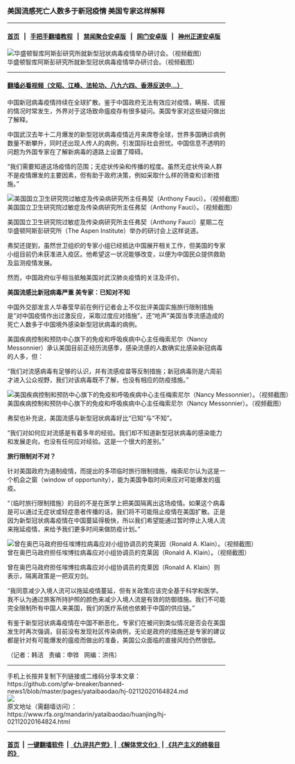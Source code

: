 ### 美国流感死亡人数多于新冠疫情  美国专家这样解释
------------------------

#### [首页](https://github.com/gfw-breaker/banned-news1/blob/master/README.md) &nbsp;&nbsp;|&nbsp;&nbsp; [手把手翻墙教程](https://github.com/gfw-breaker/guides/wiki) &nbsp;&nbsp;|&nbsp;&nbsp; [禁闻聚合安卓版](https://github.com/gfw-breaker/bn-android) &nbsp;&nbsp;|&nbsp;&nbsp; [网门安卓版](https://github.com/oGate2/oGate) &nbsp;&nbsp;|&nbsp;&nbsp; [神州正道安卓版](https://github.com/SzzdOgate/update) 



<div id="headerimg">
 <img alt="华盛顿智库阿斯彭研究所就新型冠状病毒疫情举办研讨会。（视频截图）" src="https://www.rfa.org/mandarin/yataibaodao/huanjing/hj-02112020164824.html/1.jpg/@@images/140cf27d-9976-4d42-a74d-f5b5190e6f85.jpeg" title="华盛顿智库阿斯彭研究所就新型冠状病毒疫情举办研讨会。（视频截图）"/>
 <div id="headerimgcontents">
  <div id="headerimgcaption">
   <span>
    华盛顿智库阿斯彭研究所就新型冠状病毒疫情举办研讨会。（视频截图）
   </span>
   <!-- zoomattribute -->
  </div>
  <!-- headerimgcaption -->
 </div>
 <!-- headerimagecontents -->
</div>

<hr/>


#### [翻墙必看视频（文昭、江峰、法轮功、八九六四、香港反送中...）](https://github.com/gfw-breaker/banned-news1/blob/master/pages/link3.md)

<div id="storytext">
 <div>
  <div class="slot_header">
  </div>
 </div>
 <p>
  中国新冠病毒疫情持续在全球扩散。鉴于中国政府无法有效应对疫情，瞒报、谎报的情况时常发生，外界对于这场致命瘟疫存有很多疑问。美国专家对这些疑问做出了解释。
 </p>
 <p>
  中国武汉去年十二月爆发的新型冠状病毒疫情近月来席卷全球，世界多国确诊病例数量不断攀升，同时还出现人传人的病例，引发国际社会担忧。中国信息不透明的问题为外国专家在了解新病毒的道路上设置了障碍。
 </p>
 <p>
  “我们需要知道这场疫情的范围；无症状传染和传播的程度。虽然无症状传染人群不是疫情爆发的主要因素，但有助于政府决策，例如采取什么样的筛查和诊断措施。”
 </p>
 <p>
  <div class="image-inline captioned" style="width:680px;">
   <div style="width:680px;">
    <img alt="美国国立卫生研究院过敏症及传染病研究所主任弗契（Anthony Fauci）。（视频截图）" src="https://www.rfa.org/mandarin/yataibaodao/huanjing/hj-02112020164824.html/2.jpg" title="美国国立卫生研究院过敏症及传染病研究所主任弗契（Anthony Fauci）。（视频截图）"/>
   </div>
   <div class="image-caption">
    <span style="width:680px;">
     美国国立卫生研究院过敏症及传染病研究所主任弗契（Anthony Fauci）。（视频截图）
    </span>
    <span class="copyright">
    </span>
   </div>
  </div>
 </p>
 <p>
  美国国立卫生研究院过敏症及传染病研究所主任弗契（Anthony Fauci）星期二在华盛顿阿斯彭研究所（The Aspen Institute）举办的研讨会上这样说道。
 </p>
 <p>
  弗契还提到，虽然世卫组织的专家小组已经抵达中国展开相关工作，但美国的专家小组目前仍未获准进入疫区。他希望这一状况能够改变，以便为中国民众提供救助及监测疫情发展。
 </p>
 <p>
  然而，中国政府似乎相当抵触美国对武汉肺炎疫情的关注及评价。
 </p>
 <p>
 </p>
 <p>
 </p>
 <p>
  <b>
   美国流感比新冠病毒严重 美专家：已知对不知
  </b>
 </p>
 <p>
  <b>
  </b>
 </p>
 <p>
  中国外交部发言人华春莹早前在例行记者会上不仅批评美国实施旅行限制措施是“对中国疫情作出过激反应，采取过度应对措施”，还“呛声”美国当季流感造成的死亡人数多于中国境外感染新型冠状病毒的病例。
 </p>
 <p>
  美国疾病控制和预防中心旗下的免疫和呼吸疾病中心主任梅索尼尔（Nancy Messonnier）承认美国目前正经历流感季，感染流感的人数确实比感染新冠病毒的人多，但：
 </p>
 <p>
  “我们对流感病毒有足够的认识，并有流感疫苗等反制措施；新冠病毒则是六周前才进入公众视野，我们对该病毒既不了解，也没有相应的防疫措施。”
 </p>
 <p>
  <div class="image-inline captioned" style="width:680px;">
   <div style="width:680px;">
    <img alt="美国疾病控制和预防中心旗下的免疫和呼吸疾病中心主任梅索尼尔（Nancy Messonnier）。（视频截图）" src="https://www.rfa.org/mandarin/yataibaodao/huanjing/hj-02112020164824.html/3.jpg" title="美国疾病控制和预防中心旗下的免疫和呼吸疾病中心主任梅索尼尔（Nancy Messonnier）。（视频截图）"/>
   </div>
   <div class="image-caption">
    <span style="width:680px;">
     美国疾病控制和预防中心旗下的免疫和呼吸疾病中心主任梅索尼尔（Nancy Messonnier）。（视频截图）
    </span>
    <span class="copyright">
    </span>
   </div>
  </div>
 </p>
 <p>
  弗契也补充说，美国流感与新型冠状病毒好比“已知”与“不知”。
 </p>
 <p>
  “我们对如何应对流感是有着多年的经验。我们却不知道新型冠状病毒的感染能力和发展走向，也没有任何应对经验。这是一个很大的差别。”
 </p>
 <p>
  <b>
   旅行限制对不对？
  </b>
 </p>
 <p>
  <b>
  </b>
 </p>
 <p>
  针对美国政府为遏制疫情，而提出的多项临时旅行限制措施，梅索尼尔认为这是一个机会之窗（window of opportunity），能为美国争取时间来应对可能爆发的瘟疫。
 </p>
 <p>
  “（临时旅行限制措施）的目的不是在医学上把美国隔离出这场疫情。如果这个病毒是可以通过无症状或轻症患者传播的话，我们将不可能阻止疫情在美国扩散。正是因为新型冠状病毒疫情在中国蔓延得极快，所以我们希望能通过暂时停止入境人流来拖延疫情，来给予我们更多时间来做防疫计划。”
 </p>
 <p>
  <div class="image-inline captioned" style="width:680px;">
   <div style="width:680px;">
    <img alt="曾在奥巴马政府担任埃博拉病毒应对小组协调员的克莱因（Ronald A. Klain）。（视频截图）" src="https://www.rfa.org/mandarin/yataibaodao/huanjing/hj-02112020164824.html/4.jpg" title="曾在奥巴马政府担任埃博拉病毒应对小组协调员的克莱因（Ronald A. Klain）。（视频截图）"/>
   </div>
   <div class="image-caption">
    <span style="width:680px;">
     曾在奥巴马政府担任埃博拉病毒应对小组协调员的克莱因（Ronald A. Klain）。（视频截图）
    </span>
    <span class="copyright">
    </span>
   </div>
  </div>
 </p>
 <p>
  曾在奥巴马政府担任埃博拉病毒应对小组协调员的克莱因（Ronald A. Klain）则表示，隔离政策是一把双刃剑。
 </p>
 <p>
  “我同意减少入境人流可以拖延疫情蔓延，但有关政策应该完全基于科学和医学。我不认为通过旅客所持护照的颜色来减少入境人流是有效的防御措施。我们不可能完全限制所有中国人来美国，我们的医疗系统也依赖于中国的供应链。”
 </p>
 <p>
  有鉴于新型冠状病毒疫情在中国不断恶化，专家们在被问到类似情况是否会在美国发生时再次强调，目前没有发现社区传染病例，无论是政府的措施还是专家的建议都是针对有可能爆发的瘟疫而做出的准备，美国公众面临的直接风险仍然很低。
 </p>
 <p>
 </p>
 <p>
  （记者：韩洁   责编：申铧   网编：洪伟）
 </p>
</div>

<hr/>
手机上长按并复制下列链接或二维码分享本文章：<br/>
https://github.com/gfw-breaker/banned-news1/blob/master/pages/yataibaodao/hj-02112020164824.md <br/>
<a href='https://github.com/gfw-breaker/banned-news1/blob/master/pages/yataibaodao/hj-02112020164824.md'><img src='https://github.com/gfw-breaker/banned-news1/blob/master/pages/yataibaodao/hj-02112020164824.md.png'/></a> <br/>
原文地址（需翻墙访问）：https://www.rfa.org/mandarin/yataibaodao/huanjing/hj-02112020164824.html


------------------------
#### [首页](https://github.com/gfw-breaker/banned-news1/blob/master/README.md) &nbsp;|&nbsp; [一键翻墙软件](https://github.com/gfw-breaker/nogfw/blob/master/README.md) &nbsp;| [《九评共产党》](https://github.com/gfw-breaker/9ping.md/blob/master/README.md#九评之一评共产党是什么) | [《解体党文化》](https://github.com/gfw-breaker/jtdwh.md/blob/master/README.md) | [《共产主义的终极目的》](https://github.com/gfw-breaker/gczydzjmd.md/blob/master/README.md)


<img src='http://gfw-breaker.win/banned-news/pages/yataibaodao/hj-02112020164824.md' width='0px' height='0px'/>